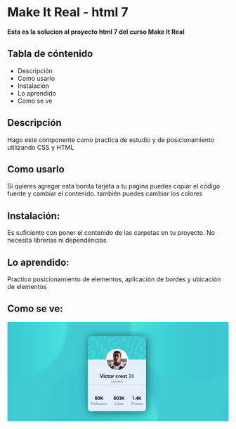 # Make It Real - html 7

**Esta es la solucion al proyecto html 7 del curso Make It Real**

## Tabla de cóntenido

- Descripción
- Como usarlo
- Instalación
- Lo aprendido
- Como se ve


## Descripción
Hago este componente como practica de estudio y de posicionamiento utilizando CSS y HTML 

## Como usarlo
Si quieres agregar esta bonita tarjeta a tu pagina puedes copiar el código fuente y cambiar el contenido. también puedes cambiar los colores 

## Instalación:
Es suficiente con poner el contenido de las carpetas en tu proyecto. 
No necesita librerias ni dependéncias.

## Lo aprendido:
Practico posicionamiento de elementos, aplicación de bordes y ubicación de elementos

## Como se ve:
![img](./src/assets/vista_final_html7.png)